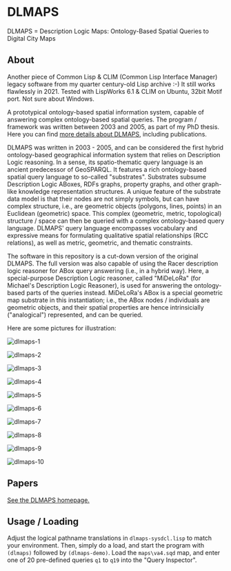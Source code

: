 # DLMAPS
DLMAPS = Description Logic Maps: Ontology-Based Spatial Queries to Digital City Maps

## About

Another piece of Common Lisp & CLIM (Common Lisp Interface Manager)
legacy software from my quarter century-old Lisp archive :-) It still
works flawlessly in 2021. Tested with LispWorks 6.1 & CLIM on Ubuntu,
32bit Motif port. Not sure about Windows.

A prototypical ontology-based spatial information system, capable of
answering complex ontology-based spatial queries. The program /
framework was written between 2003 and 2005, as part of my PhD thesis.
Here you can find [more details about
DLMAPS](https://www.michael-wessel.info/dlmaps.html), including
publications.

DLMAPS was written in 2003 - 2005, and can be considered the first
hybrid ontology-based geographical information system that relies on
Description Logic reasoning. In a sense, its spatio-thematic query
language is an ancient predecessor of GeoSPARQL. It features a rich
ontology-based spatial query language to so-called
"substrates". Substrates subsume Description Logic ABoxes, RDFs
graphs, property graphs, and other graph-like knowledge representation
structures. A unique feature of the substrate data model is that their
nodes are not simply symbols, but can have complex structure, i.e.,
are geometric objects (polygons, lines, points) in an Euclidean
(geometric) space. This complex (geometric, metric, topological)
structure / space can then be queried with a complex ontology-based
query language. DLMAPS' query language encompasses vocabulary and
expressive means for formulating qualitative spatial relationships
(RCC relations), as well as metric, geometric, and thematic
constraints.

The software in this repository is a cut-down version of the original
DLMAPS. The full version was also capable of using the Racer
description logic reasoner for ABox query answering (i.e., in a hybrid
way). Here, a special-purpose Description Logic reasoner, called
"MiDeLoRa" (for Michael's Description Logic Reasoner), is used for
answering the ontology-based parts of the queries instead. MiDeLoRa's
ABox is a special geometric map substrate in this instantiation; i.e.,
the ABox nodes / individuals are geometric objects, and their spatial
properties are hence intrinsicially ("analogical") represented, and
can be queried. 

Here are some pictures for illustration: 

![dlmaps-1](pics/dlmaps-1.png)

![dlmaps-2](pics/dlmaps-2.png)

![dlmaps-3](pics/dlmaps-3.png)

![dlmaps-4](pics/dlmaps-4.png)

![dlmaps-5](pics/dlmaps-5.png)

![dlmaps-6](pics/dlmaps-6.png)

![dlmaps-7](pics/dlmaps-7.png)

![dlmaps-8](pics/dlmaps-8.png)

![dlmaps-9](pics/dlmaps-9.png)

![dlmaps-10](pics/dlmaps-10.png)

## Papers 

[See the DLMAPS homepage.](https://www.michael-wessel.info/dlmaps.html)

## Usage / Loading

Adjust the logical pathname translations in `dlmaps-sysdcl.lisp` to
match your environment. Then, simply do a load, and start the program
with `(dlmaps)` followed by `(dlmaps-demo)`. Load the `maps\va4.sqd`
map, and enter one of 20 pre-defined queries `q1` to `q19` into the
"Query Inspector".

